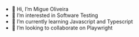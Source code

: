 - 👋 Hi, I’m Migue Oliveira
- 👀 I’m interested in Software Testing
- 🌱 I’m currently learning Javascript and Typescript
- 💞️ I’m looking to collaborate on Playwright

<!---
miguelofbc/miguelofbc is a ✨ special ✨ repository because its `README.md` (this file) appears on your GitHub profile.
You can click the Preview link to take a look at your changes.
--->
